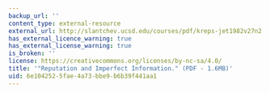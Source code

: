 ```yaml
---
backup_url: ''
content_type: external-resource
external_url: http://slantchev.ucsd.edu/courses/pdf/kreps-jet1982v27n2.pdf
has_external_licence_warning: true
has_external_license_warning: true
is_broken: ''
license: https://creativecommons.org/licenses/by-nc-sa/4.0/
title: '"Reputation and Imperfect Information." (PDF - 1.6MB)'
uid: 6e104252-5fae-4a73-bbe9-b6b39f441aa1
---
```

